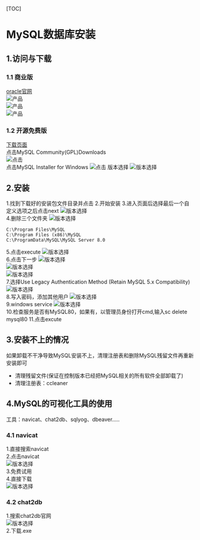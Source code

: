 [TOC]
# MySQL数据库安装
## 1.访问与下载
### 1.1 商业版
[oracle官网](https://www.oracle.com/cn/)    
![产品](amWiki/images/2.1/3.png)  
![产品](amWiki/images/2.1/4.jpg)  
![产品](amWiki/images/2.1/5.jpg)  
### 1.2 开源免费版
[下载页面](https://www.mysql.com/downloads/)  
点击MySQL Community(GPL)Downloads   
![点击](amWiki/images/2.1/4.png)   
点击MySQL Installer for Windows
![点击](amWiki/images/2.1/5.png) 
版本选择
![版本选择](amWiki/images/2.1/6.jpg)     

## 2.安装
1.找到下载好的安装包文件目录并点击
2.开始安装
3.进入页面后选择最后一个自定义选项之后点击next
![版本选择](amWiki/images/2.1/6.png)  
4.删除三个文件夹
![版本选择](amWiki/images/2.1/7.png)  
```
C:\Program Files\MySQL
C:\Program Files (x86)\MySQL
C:\ProgramData\MySQL\MySQL Server 8.0
``` 
5.点击execute
![版本选择](amWiki/images/2.1/7.jpg)  
6.点击下一步
![版本选择](amWiki/images/2.1/8.jpg)    
![版本选择](amWiki/images/2.1/9.jpg)   
![版本选择](amWiki/images/2.1/10.jpg)   
7.选择Use Legacy Authentication Method (Retain MySQL 5.x Compatibility)
![版本选择](amWiki/images/2.1/11.jpg)   
8.写入密码，添加其他用户
![版本选择](amWiki/images/2.1/12.jpg)   
9.windows service
![版本选择](amWiki/images/2.1/13.jpg)   
10.检查服务是否有MySQL80，如果有，以管理员身份打开cmd,输入sc delete mysql80
11.点击excute

## 3.安装不上的情况
如果卸载不干净导致MySQL安装不上，清理注册表和删除MySQL残留文件再重新安装即可
+ 清理残留文件(保证在控制版本已经把MySQL相关的所有软件全部卸载了)
+ 清理注册表：ccleaner

## 4.MySQL的可视化工具的使用
工具：navicat、chat2db、sqlyog、dbeaver.....
### 4.1 navicat
1.直接搜索navicat   
2.点击navicat   
![版本选择](amWiki/images/2.1/14.jpg)   
3.免费试用  
4.直接下载  
![版本选择](amWiki/images/2.1/15.jpg)   
### 4.2 chat2db
1.搜索chat2db官网   
![版本选择](amWiki/images/2.1/16.jpg)   
2.下载.exe

